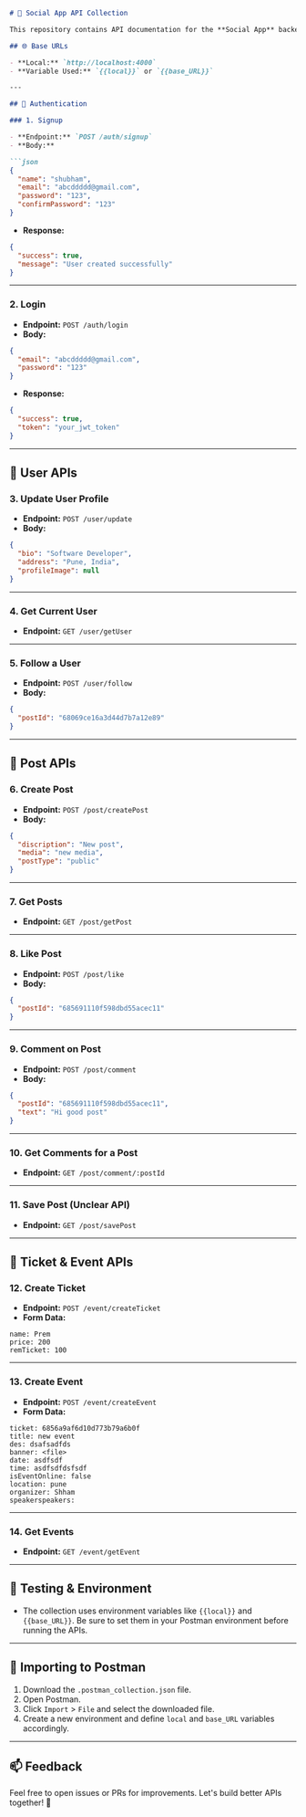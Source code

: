 
````markdown
# 📱 Social App API Collection

This repository contains API documentation for the **Social App** backend, exported via Postman Collection. The collection covers user authentication, profile management, posting, commenting, events, and more.

## 🌐 Base URLs

- **Local:** `http://localhost:4000`
- **Variable Used:** `{{local}}` or `{{base_URL}}`

---

## 🔐 Authentication

### 1. Signup

- **Endpoint:** `POST /auth/signup`
- **Body:**

```json
{
  "name": "shubham",
  "email": "abcddddd@gmail.com",
  "password": "123",
  "confirmPassword": "123"
}
````

* **Response:**

```json
{
  "success": true,
  "message": "User created successfully"
}
```

---

### 2. Login

* **Endpoint:** `POST /auth/login`
* **Body:**

```json
{
  "email": "abcddddd@gmail.com",
  "password": "123"
}
```

* **Response:**

```json
{
  "success": true,
  "token": "your_jwt_token"
}
```

---

## 👤 User APIs

### 3. Update User Profile

* **Endpoint:** `POST /user/update`
* **Body:**

```json
{
  "bio": "Software Developer",
  "address": "Pune, India",
  "profileImage": null
}
```

---

### 4. Get Current User

* **Endpoint:** `GET /user/getUser`

---

### 5. Follow a User

* **Endpoint:** `POST /user/follow`
* **Body:**

```json
{
  "postId": "68069ce16a3d44d7b7a12e89"
}
```

---

## 📝 Post APIs

### 6. Create Post

* **Endpoint:** `POST /post/createPost`
* **Body:**

```json
{
  "discription": "New post",
  "media": "new media",
  "postType": "public"
}
```

---

### 7. Get Posts

* **Endpoint:** `GET /post/getPost`

---

### 8. Like Post

* **Endpoint:** `POST /post/like`
* **Body:**

```json
{
  "postId": "685691110f598dbd55acec11"
}
```

---

### 9. Comment on Post

* **Endpoint:** `POST /post/comment`
* **Body:**

```json
{
  "postId": "685691110f598dbd55acec11",
  "text": "Hi good post"
}
```

---

### 10. Get Comments for a Post

* **Endpoint:** `GET /post/comment/:postId`

---

### 11. Save Post (Unclear API)

* **Endpoint:** `GET /post/savePost`

---

## 🎫 Ticket & Event APIs

### 12. Create Ticket

* **Endpoint:** `POST /event/createTicket`
* **Form Data:**

```
name: Prem
price: 200
remTicket: 100
```

---

### 13. Create Event

* **Endpoint:** `POST /event/createEvent`
* **Form Data:**

```
ticket: 6856a9af6d10d773b79a6b0f
title: new event
des: dsafsadfds
banner: <file>
date: asdfsdf
time: asdfsdfdsfsdf
isEventOnline: false
location: pune
organizer: Shham
speakerspeakers: 
```

---

### 14. Get Events

* **Endpoint:** `GET /event/getEvent`

---

## 🧪 Testing & Environment

* The collection uses environment variables like `{{local}}` and `{{base_URL}}`. Be sure to set them in your Postman environment before running the APIs.

---

## 📂 Importing to Postman

1. Download the `.postman_collection.json` file.
2. Open Postman.
3. Click `Import` > `File` and select the downloaded file.
4. Create a new environment and define `local` and `base_URL` variables accordingly.

---

## 📫 Feedback

Feel free to open issues or PRs for improvements. Let's build better APIs together! 🚀

```

